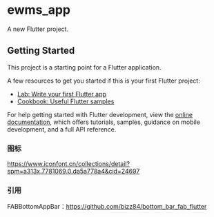 # ewms_app

A new Flutter project.

## Getting Started

This project is a starting point for a Flutter application.

A few resources to get you started if this is your first Flutter project:

- [Lab: Write your first Flutter app](https://docs.flutter.dev/get-started/codelab)
- [Cookbook: Useful Flutter samples](https://docs.flutter.dev/cookbook)

For help getting started with Flutter development, view the
[online documentation](https://docs.flutter.dev/), which offers tutorials,
samples, guidance on mobile development, and a full API reference.

### 图标
https://www.iconfont.cn/collections/detail?spm=a313x.7781069.0.da5a778a4&cid=24697

### 引用
 FABBottomAppBar：https://github.com/bizz84/bottom_bar_fab_flutter